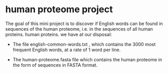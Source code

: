 # human proteome project

The goal of this mini project is to discover if English words can be found in sequences of the human proteome, i.e. in the sequences of all human proteins.
human proteins.
we have at our disposal:
- The file english-common-words.txt , which contains the 3000 most frequent English words,
at a rate of 1 word per line.

- The human-proteome.fasta file which contains the human proteome in the form of
sequences in FASTA format. 


